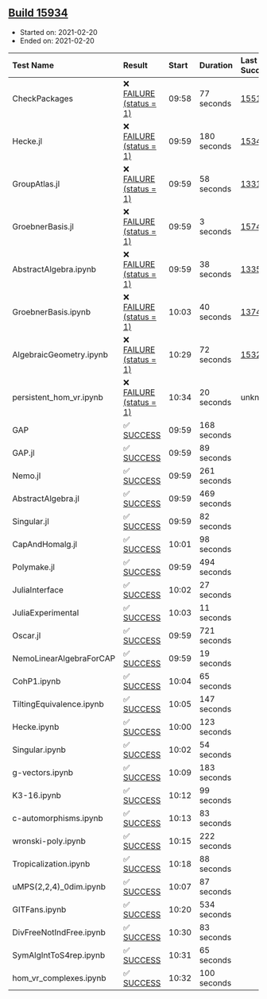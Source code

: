## [Build 15934](https://oscarci.mathematik.uni-kl.de/job/oscar/15934/)

* Started on: 2021-02-20
* Ended on: 2021-02-20

| Test Name    | Result | Start | Duration | Last Success | First Failure |
|:-------------|:-------|:------|:---------|:-------------|:--------------|
| CheckPackages | ❌ [FAILURE (status = 1)](https://oscarci.mathematik.uni-kl.de/job/oscar/15934/artifact/logs/build-15934/CheckPackages.log) | 09:58 | 77 seconds | [15514](https://oscarci.mathematik.uni-kl.de/job/oscar/15514/) | [15515](https://oscarci.mathematik.uni-kl.de/job/oscar/15515/) |
| Hecke.jl | ❌ [FAILURE (status = 1)](https://oscarci.mathematik.uni-kl.de/job/oscar/15934/artifact/logs/build-15934/Hecke.jl.log) | 09:59 | 180 seconds | [15344](https://oscarci.mathematik.uni-kl.de/job/oscar/15344/) | [15348](https://oscarci.mathematik.uni-kl.de/job/oscar/15348/) |
| GroupAtlas.jl | ❌ [FAILURE (status = 1)](https://oscarci.mathematik.uni-kl.de/job/oscar/15934/artifact/logs/build-15934/GroupAtlas.jl.log) | 09:59 | 58 seconds | [13311](https://oscarci.mathematik.uni-kl.de/job/oscar/13311/) | [13312](https://oscarci.mathematik.uni-kl.de/job/oscar/13312/) |
| GroebnerBasis.jl | ❌ [FAILURE (status = 1)](https://oscarci.mathematik.uni-kl.de/job/oscar/15934/artifact/logs/build-15934/GroebnerBasis.jl.log) | 09:59 | 3 seconds | [15745](https://oscarci.mathematik.uni-kl.de/job/oscar/15745/) | [15746](https://oscarci.mathematik.uni-kl.de/job/oscar/15746/) |
| AbstractAlgebra.ipynb | ❌ [FAILURE (status = 1)](https://oscarci.mathematik.uni-kl.de/job/oscar/15934/artifact/logs/build-15934/AbstractAlgebra.ipynb.log) | 09:59 | 38 seconds | [13355](https://oscarci.mathematik.uni-kl.de/job/oscar/13355/) | [13356](https://oscarci.mathematik.uni-kl.de/job/oscar/13356/) |
| GroebnerBasis.ipynb | ❌ [FAILURE (status = 1)](https://oscarci.mathematik.uni-kl.de/job/oscar/15934/artifact/logs/build-15934/GroebnerBasis.ipynb.log) | 10:03 | 40 seconds | [13748](https://oscarci.mathematik.uni-kl.de/job/oscar/13748/) | [13749](https://oscarci.mathematik.uni-kl.de/job/oscar/13749/) |
| AlgebraicGeometry.ipynb | ❌ [FAILURE (status = 1)](https://oscarci.mathematik.uni-kl.de/job/oscar/15934/artifact/logs/build-15934/AlgebraicGeometry.ipynb.log) | 10:29 | 72 seconds | [15322](https://oscarci.mathematik.uni-kl.de/job/oscar/15322/) | [15323](https://oscarci.mathematik.uni-kl.de/job/oscar/15323/) |
| persistent_hom_vr.ipynb | ❌ [FAILURE (status = 1)](https://oscarci.mathematik.uni-kl.de/job/oscar/15934/artifact/logs/build-15934/persistent_hom_vr.ipynb.log) | 10:34 | 20 seconds | unknown | unknown |
| GAP | ✅ [SUCCESS](https://oscarci.mathematik.uni-kl.de/job/oscar/15934/artifact/logs/build-15934/GAP.log) | 09:59 | 168 seconds |  |  |
| GAP.jl | ✅ [SUCCESS](https://oscarci.mathematik.uni-kl.de/job/oscar/15934/artifact/logs/build-15934/GAP.jl.log) | 09:59 | 89 seconds |  |  |
| Nemo.jl | ✅ [SUCCESS](https://oscarci.mathematik.uni-kl.de/job/oscar/15934/artifact/logs/build-15934/Nemo.jl.log) | 09:59 | 261 seconds |  |  |
| AbstractAlgebra.jl | ✅ [SUCCESS](https://oscarci.mathematik.uni-kl.de/job/oscar/15934/artifact/logs/build-15934/AbstractAlgebra.jl.log) | 09:59 | 469 seconds |  |  |
| Singular.jl | ✅ [SUCCESS](https://oscarci.mathematik.uni-kl.de/job/oscar/15934/artifact/logs/build-15934/Singular.jl.log) | 09:59 | 82 seconds |  |  |
| CapAndHomalg.jl | ✅ [SUCCESS](https://oscarci.mathematik.uni-kl.de/job/oscar/15934/artifact/logs/build-15934/CapAndHomalg.jl.log) | 10:01 | 98 seconds |  |  |
| Polymake.jl | ✅ [SUCCESS](https://oscarci.mathematik.uni-kl.de/job/oscar/15934/artifact/logs/build-15934/Polymake.jl.log) | 09:59 | 494 seconds |  |  |
| JuliaInterface | ✅ [SUCCESS](https://oscarci.mathematik.uni-kl.de/job/oscar/15934/artifact/logs/build-15934/JuliaInterface.log) | 10:02 | 27 seconds |  |  |
| JuliaExperimental | ✅ [SUCCESS](https://oscarci.mathematik.uni-kl.de/job/oscar/15934/artifact/logs/build-15934/JuliaExperimental.log) | 10:03 | 11 seconds |  |  |
| Oscar.jl | ✅ [SUCCESS](https://oscarci.mathematik.uni-kl.de/job/oscar/15934/artifact/logs/build-15934/Oscar.jl.log) | 09:59 | 721 seconds |  |  |
| NemoLinearAlgebraForCAP | ✅ [SUCCESS](https://oscarci.mathematik.uni-kl.de/job/oscar/15934/artifact/logs/build-15934/NemoLinearAlgebraForCAP.log) | 09:59 | 19 seconds |  |  |
| CohP1.ipynb | ✅ [SUCCESS](https://oscarci.mathematik.uni-kl.de/job/oscar/15934/artifact/logs/build-15934/CohP1.ipynb.log) | 10:04 | 65 seconds |  |  |
| TiltingEquivalence.ipynb | ✅ [SUCCESS](https://oscarci.mathematik.uni-kl.de/job/oscar/15934/artifact/logs/build-15934/TiltingEquivalence.ipynb.log) | 10:05 | 147 seconds |  |  |
| Hecke.ipynb | ✅ [SUCCESS](https://oscarci.mathematik.uni-kl.de/job/oscar/15934/artifact/logs/build-15934/Hecke.ipynb.log) | 10:00 | 123 seconds |  |  |
| Singular.ipynb | ✅ [SUCCESS](https://oscarci.mathematik.uni-kl.de/job/oscar/15934/artifact/logs/build-15934/Singular.ipynb.log) | 10:02 | 54 seconds |  |  |
| g-vectors.ipynb | ✅ [SUCCESS](https://oscarci.mathematik.uni-kl.de/job/oscar/15934/artifact/logs/build-15934/g-vectors.ipynb.log) | 10:09 | 183 seconds |  |  |
| K3-16.ipynb | ✅ [SUCCESS](https://oscarci.mathematik.uni-kl.de/job/oscar/15934/artifact/logs/build-15934/K3-16.ipynb.log) | 10:12 | 99 seconds |  |  |
| c-automorphisms.ipynb | ✅ [SUCCESS](https://oscarci.mathematik.uni-kl.de/job/oscar/15934/artifact/logs/build-15934/c-automorphisms.ipynb.log) | 10:13 | 83 seconds |  |  |
| wronski-poly.ipynb | ✅ [SUCCESS](https://oscarci.mathematik.uni-kl.de/job/oscar/15934/artifact/logs/build-15934/wronski-poly.ipynb.log) | 10:15 | 222 seconds |  |  |
| Tropicalization.ipynb | ✅ [SUCCESS](https://oscarci.mathematik.uni-kl.de/job/oscar/15934/artifact/logs/build-15934/Tropicalization.ipynb.log) | 10:18 | 88 seconds |  |  |
| uMPS(2,2,4)_0dim.ipynb | ✅ [SUCCESS](https://oscarci.mathematik.uni-kl.de/job/oscar/15934/artifact/logs/build-15934/uMPS-2-2-4-_0dim.ipynb.log) | 10:07 | 87 seconds |  |  |
| GITFans.ipynb | ✅ [SUCCESS](https://oscarci.mathematik.uni-kl.de/job/oscar/15934/artifact/logs/build-15934/GITFans.ipynb.log) | 10:20 | 534 seconds |  |  |
| DivFreeNotIndFree.ipynb | ✅ [SUCCESS](https://oscarci.mathematik.uni-kl.de/job/oscar/15934/artifact/logs/build-15934/DivFreeNotIndFree.ipynb.log) | 10:30 | 83 seconds |  |  |
| SymAlgIntToS4rep.ipynb | ✅ [SUCCESS](https://oscarci.mathematik.uni-kl.de/job/oscar/15934/artifact/logs/build-15934/SymAlgIntToS4rep.ipynb.log) | 10:31 | 65 seconds |  |  |
| hom_vr_complexes.ipynb | ✅ [SUCCESS](https://oscarci.mathematik.uni-kl.de/job/oscar/15934/artifact/logs/build-15934/hom_vr_complexes.ipynb.log) | 10:32 | 100 seconds |  |  |
